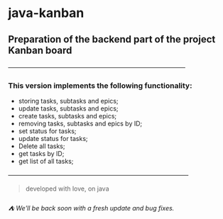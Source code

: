 # java-kanban
## Preparation of the backend part of the project Kanban board

–––––––––––––––––––––––––––––––––––––––––––––––––––––––––
### This version implements the following functionality:

- storing tasks, subtasks and epics;
- update tasks, subtasks and epics;
- create tasks, subtasks and epics;
- removing tasks, subtasks and epics by ID;
- set status for tasks;
- update status for tasks;
- Delete all tasks;
- get tasks by ID;
- get list of all tasks;

––––––––––––––––––––––––––––––––––––––––––––––––––––––––––


> developed with love, on java

###### ⛺ We'll be back soon with a fresh update and bug fixes.